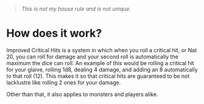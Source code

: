 > *This is not my house rule and is not unique.*
# How does it work?
Improved Critical Hits is a system in which when you roll a critical hit, or Nat 20, you can roll for damage and your second roll is automatically the maximum the dice can roll. An example of this would be rolling a critical hit for your glaive, rolling 1d8, dealing 4 damage, and adding an 8 automatically to that roll (12). This makes it so that critical hits are guaranteed to be not lacklustre like rolling 2 ones for your damage.

Other than that, it also applies to monsters and players alike.